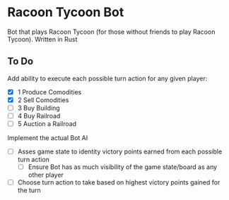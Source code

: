 # Racoon Tycoon Bot
Bot that plays Racoon Tycoon (for those without friends to play Racoon Tycoon). Written in Rust

## To Do
Add ability to execute each possible turn action for any given player:
- [x] 1 Produce Comodities
- [x] 2 Sell Comodities
- [ ] 3 Buy Building
- [ ] 4 Buy Railroad
- [ ] 5 Auction a Railroad

Implement the actual Bot AI
- [ ] Asses game state to identity victory points earned from each possible turn action
  - [ ] Ensure Bot has as much visibility of the game state/board as any other player 
- [ ] Choose turn action to take based on highest victory points gained for the turn 
